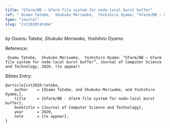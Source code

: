 ```yaml
---
title: "Gfarm/BB – Gfarm file system for node-local burst buffer"
ref: " Osamu Tatebe,  Shukuko Moriwake,  Yoshihiro Oyama: “Gfarm/BB – Gfarm file system for node-local burst buffer”, Journal of Computer Science and Technology, 2020. (to appear)"
type: "journal"
slug: "cst2020tatebe"
---
```


_by Osamu Tatebe, Shukuko Moriwake, Yoshihiro Oyama_

Reference:

```
 Osamu Tatebe,  Shukuko Moriwake,  Yoshihiro Oyama: “Gfarm/BB – Gfarm file system for node-local burst buffer”, Journal of Computer Science and Technology, 2020. (to appear)
```

Bibtex Entry:

```
@article{cst2020:tatebe,
	author    = {Osamu Tatebe, and Shukuko Moriwake, and Yoshihiro Oyama,},
	title     = {Gfarm/BB - Gfarm file system for node-local burst buffer},
	booktitle = {Journal of Computer Science and Technology},
	year      = 2020,
	note      = {to appear},
}
```
